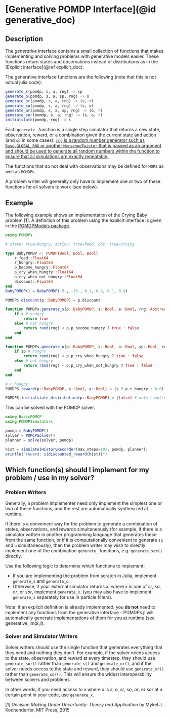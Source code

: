# [Generative POMDP Interface](@id generative_doc)

## Description

The *generative* interface contains a small collection of functions that makes implementing and solving problems with generative models easier. These functions return states and observations instead of distributions as in the [Explicit interface](@ref explicit_doc).

The generative interface functions are the following (note that this is not actual julia code):
```julia
generate_s(pomdp, s, a, rng) -> sp
generate_o(pomdp, s, a, sp, rng) -> o
generate_sr(pomdp, s, a, rng) -> (s, r)
generate_so(pomdp, s, a, rng) -> (s, o)
generate_or(pomdp, s, a, sp, rng) -> (o, r)
generate_sor(pomdp, s, a, rng) -> (s, o, r)
initialstate(pomdp, rng) -> s
```

Each `generate_` function is a single step simulator that returns a new state, observation, reward, or a combination given the current state and action (and `sp` in some cases). [`rng` is a random number generator such as `Base.GLOBAL_RNG` or another `MersenneTwister` that is passed as an argument and should be used to generate all random numbers within the function to ensure that all simulations are exactly repeatable.](http://docs.julialang.org/en/release-0.5/stdlib/numbers/#random-numbers)

The functions that do not deal with observations may be defined for `MDP`s as well as `POMDP`s.

A problem writer will generally only have to implement one or two of these functions for all solvers to work (see below).

## Example

The following example shows an implementation of the Crying Baby problem \[1\]. A definition of this problem using the explicit interface is given in the [POMDPModels package](https://github.com/JuliaPOMDP/POMDPModels.jl).

```julia
using POMDPs

# state: true=hungry, action: true=feed, obs: true=crying

type BabyPOMDP <: POMDP{Bool, Bool, Bool}
    r_feed::Float64
    r_hungry::Float64
    p_become_hungry::Float64
    p_cry_when_hungry::Float64
    p_cry_when_not_hungry::Float64
    discount::Float64
end
BabyPOMDP() = BabyPOMDP(-5., -10., 0.1, 0.8, 0.1, 0.9)

POMDPs.discount(p::BabyPOMDP) = p.discount

function POMDPs.generate_s(p::BabyPOMDP, s::Bool, a::Bool, rng::AbstractRNG)
    if s # hungry
        return true
    else # not hungry
        return rand(rng) < p.p_become_hungry ? true : false
    end
end

function POMDPs.generate_o(p::BabyPOMDP, s::Bool, a::Bool, sp::Bool, rng::AbstractRNG)
    if sp # hungry
        return rand(rng) < p.p_cry_when_hungry ? true : false
    else # not hungry
        return rand(rng) < p.p_cry_when_not_hungry ? true : false
    end
end

# r_hungry
POMDPS.reward(p::BabyPOMDP, s::Bool, a::Bool) = (s ? p.r_hungry : 0.0) + (a ? p.r_feed : 0.0)

POMDPS.initialstate_distribution(p::BabyPOMDP) = [false] # note rand(rng, [false]) = false, so this is encoding that the baby always starts out full
```

This can be solved with the POMCP solver.

```julia
using BasicPOMCP
using POMDPSimulators

pomdp = BabyPOMDP()
solver = POMCPSolver()
planner = solve(solver, pomdp)

hist = simulate(HistoryRecorder(max_steps=10), pomdp, planner);
println("reward: $(discounted_reward(hist))")
```

## Which function(s) should I implement for my problem / use in my solver?

### Problem Writers

Generally, a problem implementer need only implement the simplest one or two of these functions, and the rest are automatically synthesized at runtime.

If there is a convenient way for the problem to generate a combination of states, observations, and rewards simultaneously (for example, if there is a simulator written in another programming language that generates these from the same function, or if it is computationally convenient to generate `sp` and `o` simultaneously), then the problem writer may wish to directly implement one of the combination `generate_` functions, e.g. `generate_sor()` directly.

Use the following logic to determine which functions to implement:
- If you are implementing the problem from scratch in Julia, implement `generate_s` and `generate_o`.
- Otherwise, if your external simulator returns *x*, where *x* is one of *sr*, *so*, *or*, or *sor*, implement `generate_x`. (you may also have to implement `generate_s` separately for use in particle filters).

Note: if an explicit definition is already implemented, you **do not** need to implement any functions from the generative interface - POMDPs.jl will automatically generate implementations of them for you at runtime (see generative_impl.jl).

### Solver and Simulator Writers

Solver writers should use the single function that generates everything that they need and nothing they don't. For example, if the solver needs access to the state, observation, and reward at every timestep, they should use `generate_sor()` rather than `generate_s()` and `generate_or()`, and if the solver needs access to the state and reward, they should use `generate_sr()` rather than `generate_sor()`. This will ensure the widest interoperability between solvers and problems.

In other words, if you need access to *x* where *x* is *s*, *o*, *sr*, *so*, *or*, or *sor* at a certain point in your code, use `generate_x`.

\[1\] *Decision Making Under Uncertainty: Theory and Application* by
Mykel J. Kochenderfer, MIT Press, 2015
